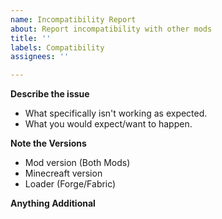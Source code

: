 ```yaml
---
name: Incompatibility Report
about: Report incompatibility with other mods
title: ''
labels: Compatibility
assignees: ''

---
```


**Describe the issue**
- What specifically isn't working as expected.
- What you would expect/want to happen.

**Note the Versions**
- Mod version (Both Mods)
- Minecreaft version
- Loader (Forge/Fabric)

**Anything Additional**
